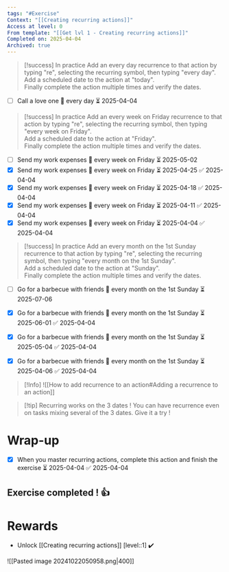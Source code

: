 ```yaml
---
tags: "#Exercise"
Context: "[[Creating recurring actions]]"
Access at level: 0
From template: "[[Get lvl 1 - Creating recurring actions]]"
Completed on: 2025-04-04
Archived: true
---
```



> [!success] In practice
> Add an every day recurrence to that action by typing "re", selecting the recurring symbol, then typing "every day".  
> Add a scheduled date to the action at "today".  
> Finally complete the action multiple times and verify the dates.

- [ ] Call a love one 🔁 every day ⏳ 2025-04-04 


> [!success] In practice
> Add an every week on Friday recurrence to that action by typing "re", selecting the recurring symbol, then typing "every week on Friday".  
> Add a scheduled date to the action at "Friday".  
> Finally complete the action multiple times and verify the dates.

- [ ] Send my work expenses 🔁 every week on Friday ⏳ 2025-05-02
- [x] Send my work expenses 🔁 every week on Friday ⏳ 2025-04-25 ✅ 2025-04-04
- [x] Send my work expenses 🔁 every week on Friday ⏳ 2025-04-18 ✅ 2025-04-04
- [x] Send my work expenses 🔁 every week on Friday ⏳ 2025-04-11 ✅ 2025-04-04
- [x] Send my work expenses 🔁 every week on Friday ⏳ 2025-04-04 ✅ 2025-04-04

> [!success] In practice
> Add an every month on the 1st Sunday recurrence to that action by typing "re", selecting the recurring symbol, then typing "every month on the 1st Sunday".  
> Add a scheduled date to the action at "Sunday".  
> Finally complete the action multiple times and verify the dates.

- [ ] Go for a barbecue with friends 🔁 every month on the 1st Sunday ⏳ 2025-07-06
- [x] Go for a barbecue with friends 🔁 every month on the 1st Sunday ⏳ 2025-06-01 ✅ 2025-04-04
- [x] Go for a barbecue with friends 🔁 every month on the 1st Sunday ⏳ 2025-05-04 ✅ 2025-04-04
- [x] Go for a barbecue with friends 🔁 every month on the 1st Sunday ⏳ 2025-04-06 ✅ 2025-04-04


>[!Info]
>![[How to add recurrence to an action#Adding a recurrence to an action]]


> [!tip]  Recurring works on the 3 dates ! 
> You can have recurrence even on tasks mixing several of the 3 dates. Give it a try ! 

# Wrap-up

- [x] When you master recurring actions, complete this action and finish the exercise ⏳ 2025-04-04 ✅ 2025-04-04

## Exercise completed ! 👍 

# Rewards

- Unlock [[Creating recurring actions]] [level::1] ✔️

![[Pasted image 20241022050958.png|400]]

